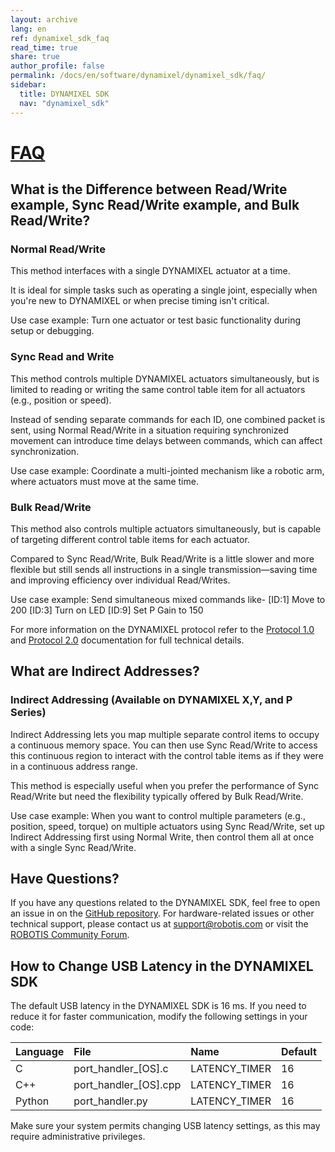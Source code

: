 ```yaml
---
layout: archive
lang: en
ref: dynamixel_sdk_faq
read_time: true
share: true
author_profile: false
permalink: /docs/en/software/dynamixel/dynamixel_sdk/faq/
sidebar:
  title: DYNAMIXEL SDK
  nav: "dynamixel_sdk"
---
```


<style>body {counter-reset: h1 7 !important;}</style>

# [FAQ](#faq)

## What is the Difference between Read/Write example, Sync Read/Write example, and Bulk Read/Write?


### Normal Read/Write
This method interfaces with a single DYNAMIXEL actuator at a time.

It is ideal for simple tasks such as operating a single joint, especially when you're new to DYNAMIXEL or when precise timing isn't critical.

Use case example:
Turn one actuator or test basic functionality during setup or debugging.

### Sync Read and Write
This method controls multiple DYNAMIXEL actuators simultaneously, but is limited to reading or writing the same control table item for all actuators (e.g., position or speed).

Instead of sending separate commands for each ID, one combined packet is sent, using Normal Read/Write in a situation requiring synchronized movement can introduce time delays between commands, which can affect synchronization.

Use case example:
Coordinate a multi-jointed mechanism like a robotic arm, where actuators must move at the same time.

### Bulk Read/Write
This method also controls multiple actuators simultaneously, but is capable of targeting different control table items for each actuator.

Compared to Sync Read/Write, Bulk Read/Write is a little slower and more flexible but still sends all instructions in a single transmission—saving time and improving efficiency over individual Read/Writes.

Use case example:
Send simultaneous mixed commands like-
[ID:1] Move to 200
[ID:3] Turn on LED
[ID:9] Set P Gain to 150

For more information on the DYNAMIXEL protocol refer to the [Protocol 1.0](http://emanual.robotis.com/docs/en/dxl/protocol1/) and [Protocol 2.0](http://emanual.robotis.com/docs/en/dxl/protocol2/) documentation for full technical details.

## What are Indirect Addresses?

### Indirect Addressing (Available on DYNAMIXEL X,Y, and P Series)
Indirect Addressing lets you map multiple separate control items to occupy a continuous memory space. You can then use Sync Read/Write to access this continuous region to interact with the control table items as if they were in a continuous address range.

This method is especially useful when you prefer the performance of Sync Read/Write but need the flexibility typically offered by Bulk Read/Write.

Use case example:
When you want to control multiple parameters (e.g., position, speed, torque) on multiple actuators using Sync Read/Write, set up Indirect Addressing first using Normal Write, then control them all at once with a single Sync Read/Write.

## Have Questions?
If you have any questions related to the DYNAMIXEL SDK, feel free to open an issue in on the [GitHub repository](https://github.com/ROBOTIS-GIT/DynamixelSDK/issues).
For hardware-related issues or other technical support, please contact us at support@robotis.com or visit the [ROBOTIS Community Forum](https://forum.robotis.com).

## How to Change USB Latency in the DYNAMIXEL SDK
The default USB latency in the DYNAMIXEL SDK is 16 ms. If you need to reduce it for faster communication, modify the following settings in your code:

| Language | File                  | Name          | Default |
|:---------|:----------------------|:--------------|:--------|
| C        | port_handler_[OS].c   | LATENCY_TIMER | 16      |
| C++      | port_handler_[OS].cpp | LATENCY_TIMER | 16      |
| Python   | port_handler.py       | LATENCY_TIMER | 16      |

Make sure your system permits changing USB latency settings, as this may require administrative privileges.
